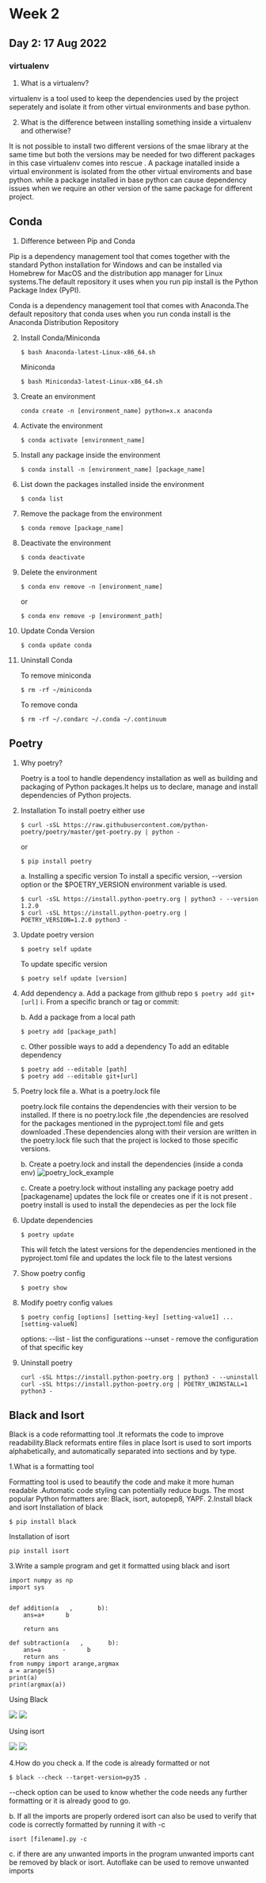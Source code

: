 # Week 2
## Day 2: 17 Aug 2022

### virtualenv
1. What is a virtualenv?

  virtualenv is a tool used to keep the dependencies used by the project seperately and isolate it from other virtual environments and base python.

2. What is the difference between installing something inside a virtualenv and
otherwise?

It is not possible to install two different versions of the smae library at the same time but both the versions may be needed for two different packages in this case virtualenv comes into rescue . A package inatalled inside a virtual environment is isolated from the other virtual enviroments and base python. while a package installed in base python can cause dependency issues when we require an other version of the same package for different project.



## Conda
1. Difference between Pip and Conda

Pip is a dependency management tool that comes together with the standard Python installation for Windows and can be installed via Homebrew for MacOS and the distribution app manager for Linux systems.The default repository it uses when you run pip install is the Python Package Index (PyPI).

Conda is a dependency management tool that comes with Anaconda.The default repository that conda uses when you run conda install is the Anaconda Distribution Repository


2. Install Conda/Miniconda

    ```
    $ bash Anaconda-latest-Linux-x86_64.sh
    ```
    Miniconda
    ```
    $ bash Miniconda3-latest-Linux-x86_64.sh
    ```

3. Create an environment

    ```
    conda create -n [environment_name] python=x.x anaconda
    ```

4. Activate the environment

    ```
    $ conda activate [environment_name]
    ```

5. Install any package inside the environment

    ```
    $ conda install -n [environment_name] [package_name]
    ```

6. List down the packages installed inside the environment

    ```
    $ conda list
    ```

7. Remove the package from the environment

    ```
    $ conda remove [package_name]
    ```

8. Deactivate the environment

    ```
    $ conda deactivate
    ```

9. Delete the environment

    ```
    $ conda env remove -n [environment_name]
    ```
    or
    ```
    $ conda env remove -p [environment_path]
    ```

10. Update Conda Version

    ```
    $ conda update conda
    ```

11. Uninstall Conda

    To remove miniconda
    ```
    $ rm -rf ~/miniconda
    ```
    To remove conda
    ```
    $ rm -rf ~/.condarc ~/.conda ~/.continuum
    ```

## Poetry
1. Why poetry?

    Poetry is a tool to handle dependency installation as well as building and packaging of Python packages.It helps us to declare, manage and install dependencies of Python projects.

2. Installation
    To install poetry either use 
    ```
    $ curl -sSL https://raw.githubusercontent.com/python-poetry/poetry/master/get-poetry.py | python -
    ```
    or 

    ```
    $ pip install poetry
    ```
    a. Installing a specific version
    To install a specific version, --version option or the $POETRY_VERSION environment variable is used.
    ```
    $ curl -sSL https://install.python-poetry.org | python3 - --version 1.2.0
    $ curl -sSL https://install.python-poetry.org | POETRY_VERSION=1.2.0 python3 -
    ```

3. Update poetry version
    ```
    $ poetry self update
    ```
    To update specific version
    ```
    $ poetry self update [version]
    ```

4. Add dependency
    a. Add a package from github repo 
        ```
        $ poetry add git+[url]
        ```
        i. From a specific branch or tag or commit:
        ```
        ```
        

    b. Add a package from a local path
     ```
     $ poetry add [package_path]
     ```
    c. Other possible ways to add a dependency
      To  add an editable dependency
      ```
      $ poetry add --editable [path]
      $ poetry add --editable git+[url]
      ```

5. Poetry lock file
    a. What is a poetry.lock file
    
    poetry.lock file contains the dependencies with their version to be installed.
    If there is no poetry.lock file ,the dependencies are resolved for the packages mentioned in the pyproject.toml file and gets downloaded .These dependencies along with their version are written in the poetry.lock file such that the project is locked to those specific versions.
    
    
    b. Create a poetry.lock and install the dependencies (inside a conda env)
    ![poetry_lock_example](https://github.com/yashwanthika/Zoho-internship/blob/main/week_2/images/Poetry_lock.png)
    
    c. Create a poetry.lock without installing any package
    poetry add [packagename] updates the lock file or creates one if it is not present .
    poetry install is used to install the dependecies as per the lock file

6. Update dependencies
    ```
    $ poetry update
    ```
    This will fetch the latest versions for the dependencies mentioned in the pyproject.toml file and updates the lock file to the latest versions

7. Show poetry config
    ```
    $ poetry show
    ```
8. Modify poetry config values
    ```
    $ poetry config [options] [setting-key] [setting-value1] ... [setting-valueN]
    ```
    options:
    --list  - list the configurations
    --unset - remove the configuration of that specific key
9. Uninstall poetry
    ```
    curl -sSL https://install.python-poetry.org | python3 - --uninstall
    curl -sSL https://install.python-poetry.org | POETRY_UNINSTALL=1 python3 -
    ```


## Black and Isort

Black is a code reformatting tool .It reformats the code to improve readability.Black reformats entire files in place
Isort is used to sort imports alphabetically, and automatically separated into sections and by type. 

1.What is a formatting tool

Formatting tool is used to beautify the code and make it more human readable .Automatic code styling can potentially reduce bugs.
The most popular Python formatters are:
Black,
isort,
autopep8,
YAPF.
2.Install black and isort
Installation of black
```
$ pip install black
```
Installation of isort 
```
pip install isort
```
3.Write a sample program and get it formatted using black and isort
```
import numpy as np
import sys

  
def addition(a   ,       b):
    ans=a+      b
    
    return ans
    
def subtraction(a   ,       b):
    ans=a      -      b
    return ans
from numpy import arange,argmax
a = arange(5)
print(a)
print(argmax(a))
```

Using Black

![](https://github.com/yashwanthika/Zoho-internship/blob/main/week_2/images/black.png)
![](https://github.com/yashwanthika/Zoho-internship/blob/main/week_2/images/black_formatted_code.png)

Using isort

![](https://github.com/yashwanthika/Zoho-internship/blob/main/week_2/images/isort_cmd.png)
![](https://github.com/yashwanthika/Zoho-internship/blob/main/week_2/images/isort_formatted_code.png)

4.How do you check
  a. If the code is already formatted or not
  ```
  $ black --check --target-version=py35 .
  ```
  --check option can be used to know whether the code needs any further formatting or it is already good to go.
  
  b. If all the imports are properly ordered
  isort can also be used to verify that code is correctly formatted by running it with -c
  ```
  isort [filename].py -c
  ```
  c. if there are any unwanted imports in the program
  unwanted imports cant be removed by black or isort. Autoflake can be used to remove unwanted imports
